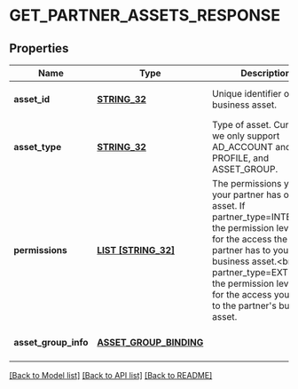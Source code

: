 # GET_PARTNER_ASSETS_RESPONSE

## Properties
Name | Type | Description | Notes
------------ | ------------- | ------------- | -------------
**asset_id** | [**STRING_32**](STRING_32.md) | Unique identifier of a business asset. | [optional] [default to null]
**asset_type** | [**STRING_32**](STRING_32.md) | Type of asset. Currently we only support AD_ACCOUNT and PROFILE, and ASSET_GROUP. | [optional] [default to null]
**permissions** | [**LIST [STRING_32]**](STRING_32.md) | The permissions you or your partner has on the asset. If partner_type&#x3D;INTERNAL, the permission levels are for the access the partner has to your business asset.&lt;br&gt; If partner_type&#x3D;EXTERNAL, the permission levels are for the access you have to the partner&#39;s business asset. | [optional] [default to null]
**asset_group_info** | [**ASSET_GROUP_BINDING**](AssetGroupBinding.md) |  | [optional] [default to null]

[[Back to Model list]](../README.md#documentation-for-models) [[Back to API list]](../README.md#documentation-for-api-endpoints) [[Back to README]](../README.md)


